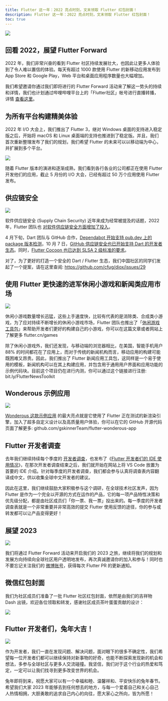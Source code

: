 ```yaml
---
title: Flutter 这一年：2022 亮点时刻，文末领取 Flutter 红包封面！
description: Flutter 这一年：2022 亮点时刻，文末领取 Flutter 红包封面！
toc: true
---
```



![]({{site.flutter-files-cn}}/posts/images/2023/01/2497484bb3be1.gif)

## 回看 2022，展望 Flutter Forward

2022 年，我们非常兴奋的看到 Flutter 社区持续发展壮大，也因此让更多人体验到了令人难以置信的体验。每天有超过 1000 款使用 Flutter 的新移动应用发布到 App Store 和 Google Play，Web 平台和桌面应用程序数量也大幅增加。

我们希望邀请你通过我们即将进行的 Flutter Forward 活动来了解这一势头的持续和详情，我们也计划通过哔哩哔哩平台上的「Flutter社区」帐号进行直播转播，详情 [查看这里](https://mp.weixin.qq.com/s/8_Z1OQFquJV90mdCwcqeLA)。

## 为所有平台构建精美体验

2022 年 I/O 大会上，我们推出了 Flutter 3，继对 Windows 桌面的支持进入稳定版之后，开始将 macOS 和 Linux 桌面端的支持也推进到了稳定版。并且，我们首次重新整理发布了我们的规划，我们希望 Flutter 的未来可以以移动端为中心，并扩展到多个平台。

![]({{site.flutter-files-cn}}/posts/images/2023/01/PhZ8op.jpg)

随着 Flutter 版本的演进和逐渐成熟，我们看到各行各业的公司都正在使用 Flutter 开发他们的应用，截止 5 月份的 I/O 大会，已经有超过 50 万个应用使用 Flutter 发布。

## 供应链安全

![]({{site.flutter-files-cn}}/posts/images/2023/01/Q8mWXm.jpg)

软件供应链安全 (Supply Chain Security) 近年来成为经常被提及的话题，2022 年，Flutter 团队也 [对软件供应链安全方面增加了投入](https://mp.weixin.qq.com/s/m8Jn8XNuwrmEwhZPPLWaaw)。

4 月下旬，Dart 团队与 GitHub 合作，[Dependabot 开始支持 pub.dev 上的 package 版本检测](https://mp.weixin.qq.com/s/K_5s-3-Jp_ES33gs8W921Q)，10 月 7 日，[GitHub 供应链安全也已开始支持 Dart 的开发者生态](https://mp.weixin.qq.com/s/kHijSgCwwVcP-Y0islNEig)。同时，[Flutter Cocoon 也已达到 SLSA 2 级标准的要求](https://mp.weixin.qq.com/s/cISoYBWFjaUWGj1pAGiAwQ)。

对了，为了更好的打造一个安全的 Dart / Flutter 生态，我们中国社区的同学们发起了一个提案，请在这里查阅:
https://github.com/cfug/diox/issues/29

## 使用 Flutter 更快速的进军休闲小游戏和新闻类应用市场

![]({{site.flutter-files-cn}}/posts/images/2023/01/AFOIM3.jpg)

休闲小游戏数量增长迅猛，这些上手速度快，比较有代表的是消除类、合成类小游戏，为了应对持续不断增长的休闲小游戏市场，Flutter 团队也推出了「[休闲游戏工具包](https://mp.weixin.qq.com/s/T-hSdOZc3OXUg9Sf3hzHuA)」来帮助开发者们更好的构建自己的小游戏，你可以在这篇文章或者网站上了解更多 flutter.cn/games

除了休闲小游戏外，我们还发现，与移动端的浏览器相比，在美国，智能手机用户 88% 的时间都花在了应用上，而对于传统的新闻机构而言，移动应用的构建可能既困难又昂贵。因此，我们推出了 Flutter 新闻应用工具包，这同样是一个易于使用的模板，新闻机构可以在其上构建应用，并包含用于通用用户界面和应用功能的示例代码块。目前这个项目仍在进行内测，你可以通过这个链接进行注册: bit.ly/FlutterNewsToolkit

## Wonderous 示例应用

![]({{site.flutter-files-cn}}/posts/images/2023/01/LJHaqS.jpg)

[Wonderous 这款示例应用](https://mp.weixin.qq.com/s/cAwU2RmG-VtTBjPLweoobg) 的最大亮点就是它使用了 Flutter 正在测试的新渲染引擎，加入了超多自定义设计以及高质量用户体验，你可以在它的 GitHub 开源代码页面了解更多: github.com/gskinnerTeam/flutter-wonderous-app

## Flutter 开发者调查

去年我们继续持续每个季度的 [开发者调查](https://mp.weixin.qq.com/s/OLCDm2hEhet76DNH3p8-4A)，也发布了《[Flutter 开发者们的 IDE 使用情况](https://mp.weixin.qq.com/s/2LoRYAk6MZcLHUnE0LsBDg)》，在那次开发者调查结束之后，我们就开始在网站上将 VS Code 放置为首要的 IDE 介绍。针对每季度的开发者调查，我们都会参与认真将调查表内容翻译成中文，供以收集全球中文开发者的建议。

因此在这里，我们继续鼓励大家积极参与这个调研，在全球技术社区发声，因为 Flutter 是作为一个完全以开源的方式在运作的产品，它的每一项产品特性决策和优先级分配，都是由社区成员们「你一票、我一票」投出来的。每一季度的开发者调查表就是一个非常重要并非常高效的提交 Flutter 使用反馈的途径，你的参与或转发都可以让产品变得更好！

## 展望 2023


![]({{site.flutter-files-cn}}/posts/images/2023/01/eb5p18.jpg)

我们将通过 Flutter Forward 活动来开启我们的 2023 之旅，继续将我们的规划和发展方向持续向全球社区用户透明地发布，再次真诚邀请你的加入和参与！同时也不要忘记关注我们的 [微博账号](https://mp.weixin.qq.com/s/pWdZv45PXutnXbrEOTLeww)，获得每次 Flutter PR 的更新通知。

## 微信红包封面

我们为社区成员们准备了一批 Flutter 社区红包封面，依然是由我们的吉祥物 Dash 出镜，欢迎各位领取和转发，感谢社区成员茶叶蛋蛋贡献的设计：

![]({{site.flutter-files-cn}}/posts/images/2023/01/39AKMH.jpg)


## Flutter 开发者们，兔年大吉！


![]({{site.flutter-files-cn}}/posts/images/2023/01/2bf8988d0f189.jpg)

作为开发者，我们一直在发现问题、解决问题，面对眼下的很多不确定性，我们希望每一位开发者们都可以继续保持对新事物的好奇，也能不断探索发现新的机会和想法，多参与全球社区与更多人交流碰撞。我坚信，我们对于这个行业的热爱和笃定，一定可以让我们找寻到更多改变世界的机会。

兔年即将到来，祝愿大家可以有一个幸福和睦、温馨祥和、平安快乐的兔年春节。希望我们大家 2023 年能够去到任何想去的地方，与每一个爱着自己和关心自己人热情相拥，大胆勇敢的追求自己内心的向往，愿大家心之所向，皆为所愿！
